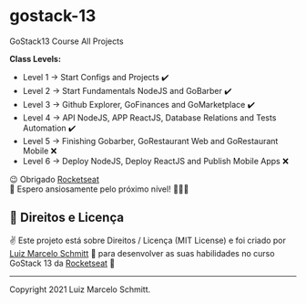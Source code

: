 # gostack-13
GoStack13 Course All Projects

**Class Levels:**

- Level 1 -> Start Configs and Projects ✔️
- Level 2 -> Start Fundamentals NodeJS and GoBarber ✔️
- Level 3 -> Github Explorer, GoFinances and GoMarketplace ✔️
- Level 4 -> API NodeJS, APP ReactJS, Database Relations and Tests Automation ✔️ 
- Level 5 -> Finishing Gobarber, GoRestaurant Web and GoRestaurant Mobile ❌
- Level 6 -> Deploy NodeJS, Deploy ReactJS and Publish Mobile Apps ❌

😉 Obrigado [Rocketseat](https://www.rocketseat.com.br/) <br />
🌈 Espero ansiosamente pelo próximo nível! 🚀🚀🚀 <br />

## 📜 Direitos e Licença

✌ Este projeto está sobre Direitos / Licença (MIT License) e foi criado por [Luiz Marcelo Schmitt](https://github.com/devluma/) 💙 para desenvolver as suas habilidades no curso GoStack 13 da [Rocketseat](https://www.rocketseat.com.br/) 🚀

---

Copyright 2021 Luiz Marcelo Schmitt.